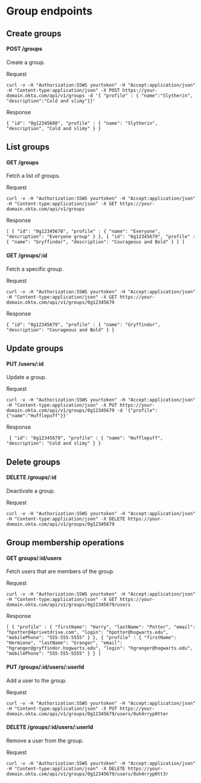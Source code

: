 # Group endpoints

## Create groups

#### POST /groups

Create a group.

Request

    curl -v -H "Authorization:SSWS yourtoken" -H "Accept:application/json" -H "Content-type:application/json" -X POST https://your-domain.okta.com/api/v1/groups -d '{ "profile" : { "name":"Slytherin", "description":"Cold and slimy"}}' 

Response

    { "id": "0g12345680", "profile" : { "name": "Slytherin", "description", "Cold and slimy" } } 

## List groups

#### GET /groups

Fetch a list of groups.

Request

    curl -v -H "Authorization:SSWS yourtoken" -H "Accept:application/json" -H "Content-type:application/json" -X GET https://your-domain.okta.com/api/v1/groups 

Response

    [ { "id": "0g12345678", "profile" : { "name": "Everyone", "description": "Everyone group" } }, { "id": "0g12345679", "profile" : { "name": "Gryffindor", "description": "Courageous and Bold" } } ] 

#### GET /groups/:id

Fetch a specific group.

Request

    curl -v -H "Authorization:SSWS yourtoken" -H "Accept:application/json" -H "Content-type:application/json" -X GET https://your-domain.okta.com/api/v1/groups/0g12345679 

Response

    { "id": "0g12345679", "profile" : { "name": "Gryffindor", "description": "Courageous and Bold" } }

## Update groups

#### PUT /users/:id

Update a group.

Request

    curl -v -H "Authorization:SSWS yourtoken" -H "Accept:application/json" -H "Content-type:application/json" -X PUT https://your-domain.okta.com/api/v1/groups/0g12345679 -d '{"profile":{"name":"Hufflepuff"}}' 

Response

     { "id": "0g12345679", "profile" : { "name": "Hufflepuff", "description": "Cold and slimy" } }


## Delete groups

#### DELETE /groups/:id

Deactivate a group.

Request

    curl -v -H "Authorization:SSWS yourtoken" -H "Accept:application/json" -H "Content-type:application/json" -X DELETE https://your-domain.okta.com/api/v1/groups/0g12345679 

## Group membership operations

#### GET groups/:id/users

Fetch users that are members of the group. 

Request

    curl -v -H "Authorization:SSWS yourtoken" -H "Accept:application/json" -H "Content-type:application/json" -X GET https://your-domain.okta.com/api/v1/groups/0g12345679/users 

Response

    [ { "profile" : { "firstName": "Harry", "lastName": "Potter", "email": "hpotter@4privetdrive.com", "login": "hpotter@hogwarts.edu", "mobilePhone": "555-555-5555" } }, { "profile" : { "firstName": "Hermione", "lastName": "Granger", "email": "hgranger@gryffindor.hogwarts.edu", "login": "hgranger@hogwarts.edu", "mobilePhone": "555-555-5555" } } ] 

#### PUT /groups/:id/users/:userId

Add a user to the group.

Request

    curl -v -H "Authorization:SSWS yourtoken" -H "Accept:application/json" -H "Content-type:application/json" -X PUT https://your-domain.okta.com/api/v1/groups/0g12345679/users/0uh4rryp0tter


#### DELETE /groups/:id/users/:userId

Remove a user from the group.

Request 

    curl -v -H "Authorization:SSWS yourtoken" -H "Accept:application/json" -H "Content-type:application/json" -X DELETE https://your-domain.okta.com/api/v1/groups/0g12345679/users/0uh4rryp0tt3r
